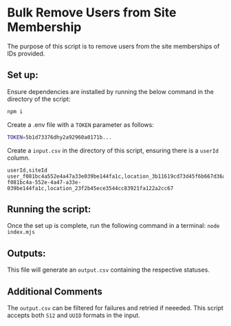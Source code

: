 # Bulk Remove Users from Site Membership

The purpose of this script is to remove users from the site memberships of IDs provided.

## Set up:

Ensure dependencies are installed by running the below command in the directory of the script:

```bash
npm i
```

Create a .env file with a `TOKEN` parameter as follows:

```bash
TOKEN=5b1d73376dhy2a92960a0171b...
```

Create a `input.csv` in the directory of this script, ensuring there is a `userId` column.

```csv
userId,siteId
user_f081bc4a552e4a47a33e039be144fa1c,location_3b11619cd73d45f6b667d36a62013391
f081bc4a-552e-4a47-a33e-039be144fa1c,location_23f2b45ece3544cc83921fa122a2cc67
```

## Running the script:

Once the set up is complete, run the following command in a terminal:
`node index.mjs`

## Outputs:

This file will generate an `output.csv` containing the respective statuses.

## Additional Comments

The `output.csv` can be filtered for failures and retried if neeeded. This script accepts both `S12` and `UUID` formats in the input.
